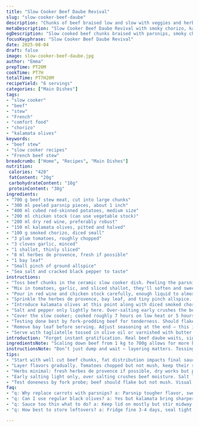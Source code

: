 ```yaml
---
title: "Slow Cooker Beef Daube Revival"
slug: "slow-cooker-beef-daube"
description: "Chunks of beef braised low and slow with veggies and herbs. Carrots swapped for parsnips, bacon out for smoked chorizo. Wine and broth mingle with garlic, olives switched to kalamata for punch. Heat low, patient cooking, textures meld. Watch for fork-tender beef, silky sauce thickened naturally. Tagliatelle optional but good for soaking up juices. No shortcuts here except the slow cooker doing the heavy lifting. Skipped the usual pancetta; this time layers of smoky, spicy chorizo add depth. Timings adjusted to 7 hours low or 5 hour high-ish. More paprika, less herbs. Always salt last, taste often."
metaDescription: "Slow Cooker Beef Daube Revival with smoky chorizo, kalamata olives, parsnips replacing carrots, red wine and broth simmering low till tender, deep flavors develop"
ogDescription: "Slow cooked beef chunks braised with parsnips, smoky chorizo, kalamata olives and red wine. Rich, layered flavors from patient heat and natural sauce thickening."
focusKeyphrase: "Slow Cooker Beef Daube Revival"
date: 2025-08-04
draft: false
image: slow-cooker-beef-daube.jpg
author: "Emma"
prepTime: PT20M
cookTime: PT7H
totalTime: PT7H20M
recipeYield: "6 servings"
categories: ["Main Dishes"]
tags:
- "slow cooker"
- "beef"
- "stew"
- "French"
- "comfort food"
- "chorizo"
- "kalamata olives"
keywords:
- "beef stew"
- "slow cooker recipes"
- "French beef stew"
breadcrumb: ["Home", "Recipes", "Main Dishes"]
nutrition: 
 calories: "420"
 fatContent: "20g"
 carbohydrateContent: "18g"
 proteinContent: "38g"
ingredients:
- "700 g beef stew meat, cut into large chunks"
- "300 ml peeled parsnip pieces, about 1 inch"
- "400 ml cubed red-skinned potatoes, medium size"
- "200 ml chicken stock (can use vegetable stock)"
- "200 ml dry red wine, preferably robust"
- "150 ml kalamata olives, pitted and halved"
- "100 g smoked chorizo, diced small"
- "3 plum tomatoes, roughly chopped"
- "3 cloves garlic, minced"
- "1 shallot, thinly sliced"
- "8 ml herbes de provence, fresh if possible"
- "1 bay leaf"
- "Small pinch of ground allspice"
- "Sea salt and cracked black pepper to taste"
instructions:
- "Toss beef chunks in the ceramic slow cooker dish. Peeling the parsnip helps cut bitterness; add them next along with potatoes for variety in texture and earthiness."
- "Mix in tomatoes, garlic, and sliced shallot, they'll soften and sweeten the broth as it cooks."
- "Pour in red wine and chicken stock carefully, enough liquid to almost cover but not drown everything. All about layers, not drowning the flavors."
- "Sprinkle the herbes de provence, bay leaf, and tiny pinch allspice. The allspice imitates cloves but less aggressive, this subtle switch lets the chorizo shine."
- "Introduce kalamata olives at this point along with diced smoked chorizo instead of bacon; the fat renders down adding sharp, smoky depth, richer and less salty than pancetta. Rest assured, both olives and meat need minimal prep — quick rinse olives; chorizo sliced thin to distribute flavors."
- "Salt and pepper only lightly here. Over-salting early crushes the beef’s natural juice."
- "Cover the slow cooker; cooked roughly 7 hours on low heat or 5 hours on high if short on time. Low and slow breaks down collagen just right. You’ll see foaming start around 3 hours — skim if too foamy, but often it settles back."
- "Testing done best by fork-prodding beef for tenderness. Should flake easily but not mush. Sauce thickens from natural juices and evaporates slowly to rich consistency, stirring midway if you’re nearby."
- "Remove bay leaf before serving. Adjust seasoning at the end — this is when salt and pepper count, add cautiously."
- "Serve with tagliatelle tossed in olive oil or varnished with butter for those who eat dairy. Alternative: gluten-free pasta or rustic bread to soak up juices."
introduction: "Forget instant gratification. Real beef daube waits, sighs, cooks low and slow till the meat's tender enough to remind you why you bothered. Chopped parsnips swapped in for carrots; firmer, sweeter, less overplayed. Chorizo instead of pancetta, smoky bits that sneak in and sing with olives — kalamatas this time, bold and fruity, a sharp contrast to mellow tomatoes and wine. Garlic, shallots — bite-sized punches, not smushed to paste but liberated fragrance. Wine and stock marry in the pot, aromas thickening the kitchen air. You’re not rushing this. Late evenings, the sound of bubbling, the shimmer of fat, gorgeous. Taste, adjust, not too salty, just enough. Those moments make kitchen garb worthy. You’ll taste effort, flame, patience."
ingredientsNote: "Scaling down beef from 1 kg to 700g allows for more balance with root vegetables; parsnip offers an earthier, sweeter kick than carrots without the waxy texture, useful for variety. Swapping pancetta for smoked chorizo is intentional: chorizo adds smoky heat and aroma without over-saturating with salt, bringing new life to the dish. Kalamata olives add a bolder flavor than black olives in oil — briny, fruit-forward, perfect contrast here, especially against the sweetness of tomatoes and wine. Tomatoes better use plum variety for less water content, more flesh. I favor shallot over onion sometimes — softer, sweeter, less sharp to keep layers subtle. Herbs have been trimmed back — less is more here, too many herbs can compete, especially with chorizo’s dominant profile. Fresh herbs if possible but dried are fine; store-bought herbes de provence can be dry but still punchy. Garlic crushed but not pulverized gives texture. Stock choice flexible, chicken or vegetable, do not replace with water if you want flavor depth."
instructionsNote: "Don’t just dump and wait — layering matters. Tossing beef first lets salt and pepper season meat directly, releases some juice before adding other ingredients. Parsnips and potatoes go in together — one adds sweetness, one starch, rack up texture. Tomatoes and alliums chopped but not pulverized keep integrity and flavor bursts. Adding wine and stock gradually helps deglaze any bits stuck to the pot, infusing flavor deeper. The bay leaf and allspice combo replaces clove with a gentler warmth; I find cloves can overwhelm especially with strong meat like beef. Chorizo diced thin to distribute fat evenly prevents pockets of grease. Use minimal salt early; slow cooking reduces liquid so salt can intensify. Watch for foaming early hours — skim if excessive, or leave be if thin. Balm of slow cooking; bubbling sound changes as it nears done — less splash, more gentle simmer. Test beef with a fork: it should yield firmly not shred. Sauce thickens naturally, no flour needed. Stir mid-cook if near finished but keep cover on mostly to avoid drying. Finish with final seasoning tweak; this step is critical or dish can feel dull or salty. Best served with simple pasta or bread to soak sauce; butter adds richness but olive oil works for dairy-free. Don’t rush timing; trust texture and aroma cues over clock numbers."
tips:
- "Start with well cut beef chunks, fat distribution impacts final sauce. Toss with salt pepper first, some juice released early. Parsnips add subtle sweetness and texture, swap carrots agreed but keep chunk size consistent for even cook. Potatoes medium cubed for starch, absorbs flavors; mind not to overdo or they fall apart."
- "Layer flavors gradually. Tomatoes chopped but not mush, keep their shape. Garlic crushed lightly, not paste; releases punchy aroma without bitterness. Shallot thin slices soften into the broth over time, smooths edges. Pour wine and broth slowly, helps deglaze pan base. Avoid drowning flavors, just enough to cover meats and veg."
- "Herbs minimal: fresh herbes de provence if possible, dry works but punch less. Bay leaf and pinch ground allspice replace typical clove note, gentler warmth to let chorizo stand out. Chorizo diced very thin to spread smoky fat evenly, skips greasier pockets. Kalamata olives rinsed quickly, remove excess brine but keep that bold edge; adds fruitiness against red wine acidity."
- "Early salting light only, over salting crushes beef moisture. Salt last near end, taste often, adjust cautiously. Slow cooker foams early around 3 hours, skim if dense or just leave if thin layer edges off. Stir mid way helps sauce thicken naturally, no flour needed; patience key for texture shift from liquid to glossy coat on meat."
- "Test doneness by fork probe; beef should flake but not mush. Visual cues: bubbles slow from foam to gentle simmer, aroma deepens, fat softly shimmering on surface. Remove bay leaf before plating. Pair with tagliatelle or bread to mop sauce; olive oil finish suits dairy-free but butter adds richness if allowed. Timings flexible but do not rush, texture beats clock."
faq:
- "q: Why replace carrots with parsnips? a: Parsnip tougher flavor, sweeter, less mushy if sized right. Adds earthiness not found in carrot. Experimented multiple times; carrots overshadow delicate balance. Parsnip stays firm longer but softens eventually; better for this slow braise method."
- "q: Can I use regular black olives? a: Yes but kalamata bring sharper fruit note, darker color contrast. Black olives oily and mild, might fade against wine. If no kalamata, rinse black thoroughly and maybe add extra herbs to punch up flavor. Olive type shifts profile quite a bit so account for that."
- "q: Sauce too thin what to do? a: Keep lid on mostly but stir midway. If too loose near end, remove lid last 30 minutes to reduce liquid. Patience on slow simmer needed. For quicker fix, small sprinkle of cornstarch slurry, but dissolves original intention of natural thickening. Watch texture cues: shine not watery."
- "q: How best to store leftovers? a: Fridge fine 3-4 days, seal tight avoids odor pull. Freeze in airtight container, portioned if possible, defrost slowly overnight. Reheat gently on low, stirring helps revive sauce. Pasta and bread best fresh; dry noodles soak differently next day."

---
```


